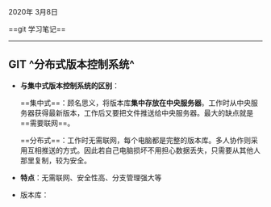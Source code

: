 2020年 3月8日                    

==git 学习笔记==

-----------------------------------------------------

## GIT ^分布式版本控制系统^

- **与集中式版本控制系统的区别**：  

  ==集中式==：顾名思义，将版本库**集中存放在中央服务器**。工作时从中央服务器获得最新版本，工作后又要把文件推送给中央服务器。最大的缺点就是==需要联网==。

  ==分布式==：工作时无需联网，每个电脑都是完整的版本库。多人协作则采用互相推送的方式。因此若自己电脑损坏不用担心数据丢失，只需要从其他人那里复制，较为安全。

- **特点**：无需联网、安全性高、分支管理强大等

- 版本库：




